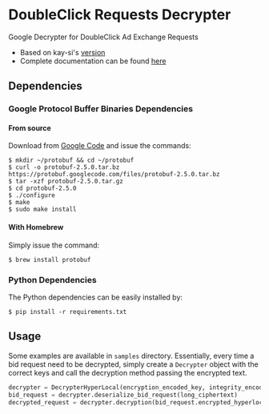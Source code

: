 # DoubleClick Requests Decrypter
Google Decrypter for DoubleClick Ad Exchange Requests

 - Based on kay-si's [version](https://github.com/kay-si/Google_AdEx_Decrypt)
 - Complete documentation can be found [here](https://developers.google.com/ad-exchange/rtb/)

## Dependencies

### Google Protocol Buffer Binaries Dependencies

#### From source
Download from [Google Code](https://code.google.com/p/protobuf/) and issue the commands:

```
$ mkdir ~/protobuf && cd ~/protobuf
$ curl -o protobuf-2.5.0.tar.bz https://protobuf.googlecode.com/files/protobuf-2.5.0.tar.bz
$ tar -xzf protobuf-2.5.0.tar.gz
$ cd protobuf-2.5.0
$ ./configure
$ make
$ sudo make install
```

#### With Homebrew
Simply issue the command:

    $ brew install protobuf

### Python Dependencies
The Python dependencies can be easily installed by:

    $ pip install -r requirements.txt


## Usage
Some examples are available in `samples` directory. Essentially, every time a bid request need to be decrypted, simply create a `Decrypter` object with the correct keys and call the decryption method passing the encrypted text.

```python
decrypter = DecrypterHyperLocal(encryption_encoded_key, integrity_encoded_key)
bid_request = decrypter.deserialize_bid_request(long_ciphertext)
decrypted_request = decrypter.decryption(bid_request.encrypted_hyperlocal_set)
```
